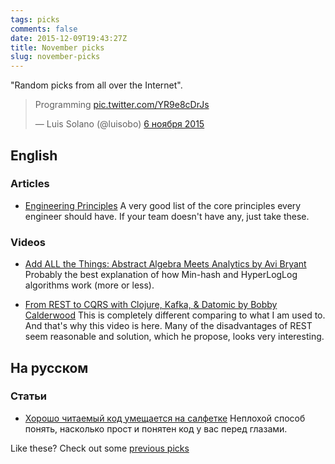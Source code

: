 ```yaml
---
tags: picks
comments: false
date: 2015-12-09T19:43:27Z
title: November picks
slug: november-picks
---
```


"Random picks from all over the Internet".

<!--more-->

<blockquote class="twitter-tweet" lang="ru"><p lang="en" dir="ltr">Programming <a href="https://t.co/YR9e8cDrJs">pic.twitter.com/YR9e8cDrJs</a></p>&mdash; Luis Solano (@luisobo) <a href="https://twitter.com/luisobo/status/662750626875592704">6 ноября 2015</a></blockquote>
<script async src="//platform.twitter.com/widgets.js" charset="utf-8"></script>

## English

### Articles

* [Engineering Principles](https://medium.com/@treystout/engineering-principles-c58f5f8c264b)
  A very good list of the core principles every engineer should have. If your
  team doesn't have any, just take these.

### Videos

* [Add ALL the Things: Abstract Algebra Meets Analytics by Avi Bryant](http://www.infoq.com/presentations/abstract-algebra-analytics)
  Probably the best explanation of how Min-hash and HyperLogLog algorithms work (more or less).

* [From REST to CQRS with Clojure, Kafka, & Datomic by Bobby Calderwood](https://www.youtube.com/watch?v=qDNPQo9UmJA)
  This is completely different comparing to what I am used to. And that's why
  this video is here. Many of the disadvantages of REST seem reasonable and
  solution, which he propose, looks very interesting.

## На русском

### Статьи

* [Хорошо читаемый код умещается на салфетке](https://medium.com/@pismenny/%D1%87%D0%B8%D1%82%D0%B0%D0%B5%D0%BC%D1%8B%D0%B9-%D0%BA%D0%BE%D0%B4-%D0%BF%D1%80%D0%B8%D0%BD%D1%86%D0%B8%D0%BF-%D1%81%D0%B0%D0%BB%D1%84%D0%B5%D1%82%D0%BA%D0%B8-74f0dd50a98a#.95nv9lbd6)
  Неплохой способ понять, насколько прост и понятен код у вас перед глазами.

Like these? Check out some [previous picks](http://homeonrails.com/blog/categories/picks/)
